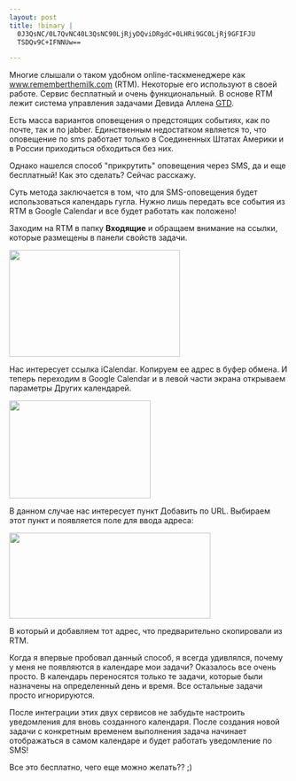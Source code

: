 ```yaml
--- 
layout: post
title: !binary |
  0J3QsNC/0L7QvNC40L3QsNC90LjRjyDQviDRgdC+0LHRi9GC0LjRj9GFIFJU
  TSDQv9C+IFNNUw==

---
```

Многие слышали о таком удобном online-таскменеджере как <a href="http://www.rememberthemilk.com/" rel="nofollow">www.rememberthemilk.com</a> (RTM). Некоторые его используют в своей работе. Сервис бесплатный и очень функциональный. В основе RTM лежит система управления задачами Девида Аллена <a href="http://ru.wikipedia.org/wiki/Getting_Things_Done" rel="nofollow">GTD</a>.

Есть масса вариантов оповещения о предстоящих событиях, как по почте, так и по jabber. Единственным недостатком является то, что оповещение по sms работает только в Соединенных Штатах Америки и в России приходиться обходиться без них.

Однако нашелся способ "прикрутить" оповещения через SMS, да и еще бесплатный! Как это сделать? Сейчас расскажу.

Суть метода заключается в том, что для SMS-оповещения будет использоваться календарь гугла. Нужно лишь передать все события из RTM в Google Calendar и все будет работать как положено!

Заходим на RTM в папку <strong>Входящие</strong> и обращаем внимание на ссылки, которые размещены в панели свойств задачи.

<img class="aligncenter size-full wp-image-1054" title="RTM" src="http://static.juev.ru/2010/06/RTM.png" alt="" width="308" height="193" />

Нас интересует ссылка iCalendar. Копируем ее адрес в буфер обмена. И теперь переходим в Google Calendar и в левой части экрана открываем параметры Других календарей.

<img class="aligncenter size-full wp-image-1052" title="gcal-add" src="http://static.juev.ru/2010/06/gcal-add.png" alt="" width="255" height="177" />

В данном случае нас интересует пункт Добавить по URL. Выбираем этот пункт и появляется поле для ввода адреса:

<a href="http://static.juev.ru/2010/06/gcal-url.png" rel="lightbox"><img class="aligncenter size-full wp-image-1053" title="gcal-url" src="http://static.juev.ru/2010/06/gcal-url.png" alt="" width="363" height="155" /></a>

В который и добавляем тот адрес, что предварительно скопировали из RTM.

Когда я впервые пробовал данный способ, я всегда удивлялся, почему у меня не появляются в календаре мои задачи? Оказалось все очень просто. В календарь переносятся только те задачи, которые были назначены на определенный день и время. Все остальные задачи просто игнорируются.

После интеграции этих двух сервисов не забудьте настроить уведомления для вновь созданного календаря. После создания новой задачи с конкретным временем выполнения задача начинает отображаться в самом календаре и будет работать уведомление по SMS!

Все это бесплатно, чего еще можно желать?? ;)
